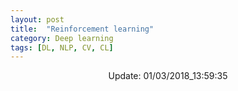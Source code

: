 ```yaml
---
layout: post
title:  "Reinforcement learning"
category: Deep learning
tags: [DL, NLP, CV, CL]
---
```






<center> Update: 01/03/2018_13:59:35</center>

  	
